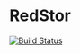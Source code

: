 RedStor
=======

[![Build Status](https://travis-ci.org/matthewbaggett/RedStor.svg?branch=master)](https://travis-ci.org/matthewbaggett/RedStor)